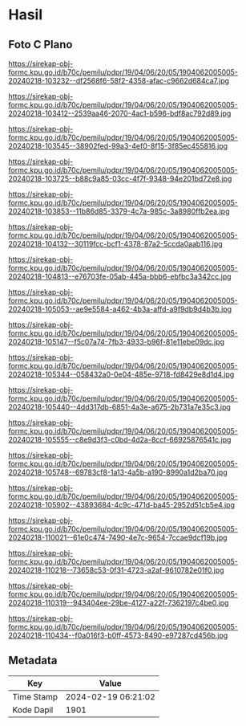 # Hasil

## Foto C Plano

https://sirekap-obj-formc.kpu.go.id/b70c/pemilu/pdpr/19/04/06/20/05/1904062005005-20240218-103232--df2568f6-58f2-4358-afac-c9662d684ca7.jpg

https://sirekap-obj-formc.kpu.go.id/b70c/pemilu/pdpr/19/04/06/20/05/1904062005005-20240218-103412--2539aa46-2070-4ac1-b596-bdf8ac792d89.jpg

https://sirekap-obj-formc.kpu.go.id/b70c/pemilu/pdpr/19/04/06/20/05/1904062005005-20240218-103545--38902fed-99a3-4ef0-8f15-3f85ec455816.jpg

https://sirekap-obj-formc.kpu.go.id/b70c/pemilu/pdpr/19/04/06/20/05/1904062005005-20240218-103725--b88c9a85-03cc-4f7f-9348-94e201bd72e8.jpg

https://sirekap-obj-formc.kpu.go.id/b70c/pemilu/pdpr/19/04/06/20/05/1904062005005-20240218-103853--11b86d85-3379-4c7a-985c-3a8980ffb2ea.jpg

https://sirekap-obj-formc.kpu.go.id/b70c/pemilu/pdpr/19/04/06/20/05/1904062005005-20240218-104132--30119fcc-bcf1-4378-87a2-5ccda0aab116.jpg

https://sirekap-obj-formc.kpu.go.id/b70c/pemilu/pdpr/19/04/06/20/05/1904062005005-20240218-104813--e76703fe-05ab-445a-bbb6-ebfbc3a342cc.jpg

https://sirekap-obj-formc.kpu.go.id/b70c/pemilu/pdpr/19/04/06/20/05/1904062005005-20240218-105053--ae9e5584-a462-4b3a-affd-a9f9db9d4b3b.jpg

https://sirekap-obj-formc.kpu.go.id/b70c/pemilu/pdpr/19/04/06/20/05/1904062005005-20240218-105147--f5c07a74-7fb3-4933-b96f-81e11ebe09dc.jpg

https://sirekap-obj-formc.kpu.go.id/b70c/pemilu/pdpr/19/04/06/20/05/1904062005005-20240218-105344--058432a0-0e04-485e-9718-fd8429e8d1d4.jpg

https://sirekap-obj-formc.kpu.go.id/b70c/pemilu/pdpr/19/04/06/20/05/1904062005005-20240218-105440--4dd317db-6851-4a3e-a675-2b731a7e35c3.jpg

https://sirekap-obj-formc.kpu.go.id/b70c/pemilu/pdpr/19/04/06/20/05/1904062005005-20240218-105555--c8e9d3f3-c0bd-4d2a-8ccf-66925876541c.jpg

https://sirekap-obj-formc.kpu.go.id/b70c/pemilu/pdpr/19/04/06/20/05/1904062005005-20240218-105748--69783cf8-1a13-4a5b-a190-8990a1d2ba70.jpg

https://sirekap-obj-formc.kpu.go.id/b70c/pemilu/pdpr/19/04/06/20/05/1904062005005-20240218-105902--43893684-4c9c-471d-ba45-2952d51cb5e4.jpg

https://sirekap-obj-formc.kpu.go.id/b70c/pemilu/pdpr/19/04/06/20/05/1904062005005-20240218-110021--61e0c474-7490-4e7c-9654-7ccae9dcf19b.jpg

https://sirekap-obj-formc.kpu.go.id/b70c/pemilu/pdpr/19/04/06/20/05/1904062005005-20240218-110218--73658c53-0f31-4723-a2af-9610782e01f0.jpg

https://sirekap-obj-formc.kpu.go.id/b70c/pemilu/pdpr/19/04/06/20/05/1904062005005-20240218-110319--943404ee-29be-4127-a22f-7362197c4be0.jpg

https://sirekap-obj-formc.kpu.go.id/b70c/pemilu/pdpr/19/04/06/20/05/1904062005005-20240218-110434--f0a016f3-b0ff-4573-8490-e97287cd456b.jpg


## Metadata

| Key        | Value               |
| ---------- | ------------------- |
| Time Stamp | 2024-02-19 06:21:02 |
| Kode Dapil | 1901                |



